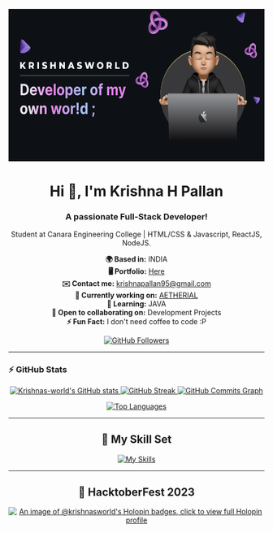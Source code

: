<p align="center">
  <img src="bg.png" alt="Introduction" height="300">
</p>

<h1 align="center">Hi 👋, I'm Krishna H Pallan</h1>
<h3 align="center">A passionate Full-Stack Developer!</h3>

<p align="center">
  Student at Canara Engineering College | HTML/CSS & Javascript, ReactJS, NodeJS.
</p>

<p align="center">
  <b>🌍 Based in:</b> INDIA <br>
  <b>🖥️ Portfolio:</b> <a href="http://krishnasworld.netlify.app" target="_blank">Here</a> <br>
  <b>✉️ Contact me:</b> <a href="mailto:krishnapallan95@gmail.com">krishnapallan95@gmail.com</a> <br>
  <b>🚀 Currently working on:</b> <a href="http://aetherial.netlify.app" target="_blank">AETHERIAL</a> <br>
  <b>🧠 Learning:</b> JAVA <br>
  <b>🤝 Open to collaborating on:</b> Development Projects <br>
  <b>⚡ Fun Fact:</b> I don't need coffee to code :P
</p>

<p align="center">
  <a href="https://www.github.com/Krishnas-world" target="_blank" rel="noreferrer">
    <img src="https://img.shields.io/github/followers/Krishnas-world?logo=github&style=for-the-badge&color=0891b2&labelColor=1c1917" alt="GitHub Followers">
  </a>
</p>

<hr>

### ⚡ GitHub Stats

<p align="center">
  <a href="http://www.github.com/Krishnas-world">
    <img src="https://github-readme-stats.vercel.app/api?username=Krishnas-world&show_icons=true&count_private=true&title_color=0891b2&text_color=ffffff&icon_color=0891b2&bg_color=1c1917&hide_border=true&show_icons=true" alt="Krishnas-world's GitHub stats">
  </a>
  <a href="http://www.github.com/Krishnas-world">
    <img src="https://github-readme-streak-stats.herokuapp.com/?user=Krishnas-world&stroke=ffffff&background=1c1917&ring=0891b2&fire=0891b2&currStreakNum=ffffff&currStreakLabel=0891b2&sideNums=ffffff&sideLabels=ffffff&dates=ffffff&hide_border=true" alt="GitHub Streak">
  </a>
  <a href="http://www.github.com/Krishnas-world">
    <img src="https://github-readme-activity-graph.cyclic.app/graph?username=Krishnas-world&bg_color=1c1917&color=ffffff&line=0891b2&point=ffffff&area_color=1c1917&area=true&hide_border=true&custom_title=GitHub%20Commits%20Graph" alt="GitHub Commits Graph">
  </a>
</p>

<p align="center">
  <a href="https://github.com/Krishnas-world">
    <img src="https://github-readme-stats.vercel.app/api/top-langs/?username=Krishnas-world&langs_count=10&title_color=0891b2&text_color=ffffff&icon_color=0891b2&bg_color=1c1917&hide_border=true&locale=en&custom_title=Top%20Languages" alt="Top Languages">
  </a>
</p>

<hr>

<h2 align="center">💼 My Skill Set</h2>

<p align="center">
  <a href="https://skillicons.dev">
    <img src="https://skillicons.dev/icons?i=c,cpp,java,mongo,express,react,nodejs,js,html,css,bootstrap&theme=dark" alt="My Skills">
  </a>
</p>

<hr>

<h2 align="center">🎉 HacktoberFest 2023</h2>

<p align="center">
  <a href="https://holopin.io/@krishnasworld">
    <img src="https://holopin.me/krishnasworld" alt="An image of @krishnasworld's Holopin badges, click to view full Holopin profile">
  </a>
</p>
